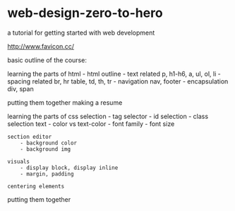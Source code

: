 # web-design-zero-to-hero
a tutorial for getting started with web development


http://www.favicon.cc/

basic outline of the course:

learning the parts of html
    - html outline
    - text related
        p, h1-h6, a, ul, ol, li
    - spacing related
        br, hr
        table, td, th, tr
    - navigation
        nav, footer
    - encapsulation
        div, span

putting them together
    making a resume

learning the parts of css
    selection
        - tag selector
        - id selection
        - class selection
    text
        - color vs text-color
        - font family
        - font size

    section editor
        - background color
        - background img

    visuals
        - display block, display inline
        - margin, padding

    centering elements

putting them together